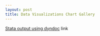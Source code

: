 ```yaml
---
layout: post
title: Data Visualizations Chart Gallery
---
```


[Stata output using dyndoc](/stata/hpidyndoc1.html "Stata dyndoc output") link
